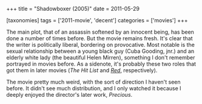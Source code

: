 +++
title = "Shadowboxer (2005)"
date = 2011-05-29

[taxonomies]
tags = ['2011-movie', 'decent']
categories = ['movies']
+++

The main plot, that of an assassin softened by an innocent being, has
been done a number of times before. But the movie remains fresh. It's
clear that the writer is politically liberal, bordering on provocative.
Most notable is the sexual relationship between a young black guy (Cuba
Gooding, jnr.) and an elderly white lady (the beautiful Helen Mirren),
something I don't remember portrayed in movies before. As a sidenote,
it's probably these two roles that got them in later movies (*The Hit
List* and *[Red]*, respectively).

The movie pretty much weird, with the sort of direction I haven't seen
before. It didn't see much distribution, and I only watched it because
I deeply enjoyed the director's later work, *Precious*.

[Red]: @/red-2010.md
